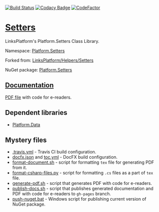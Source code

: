 [![Build Status](https://travis-ci.com/linksplatform/Setters.svg?branch=master)](https://travis-ci.com/linksplatform/Setters)
[![Codacy Badge](https://api.codacy.com/project/badge/Grade/857c63e5f7fd434a89b7cd305b023315)](https://www.codacy.com/app/drakonard/Setters?utm_source=github.com&amp;utm_medium=referral&amp;utm_content=linksplatform/Setters&amp;utm_campaign=Badge_Grade)
[![CodeFactor](https://www.codefactor.io/repository/github/linksplatform/setters/badge)](https://www.codefactor.io/repository/github/linksplatform/setters)

# [Setters](https://github.com/linksplatform/Setters)

LinksPlatform's Platform.Setters Class Library.

Namespace: [Platform.Setters](https://linksplatform.github.io/Setters/api/Platform.Setters.html)

Forked from: [LinksPlatform/Helpers/Setters](https://github.com/linksplatform/Helpers/tree/e27f7586f8015cad596b6aa3c2df2ac2a3dadb60/Setters)

NuGet package: [Platform.Setters](https://www.nuget.org/packages/Platform.Setters)

## [Documentation](https://linksplatform.github.io/Setters)
[PDF file](https://linksplatform.github.io/Setters/Platform.Setters.pdf) with code for e-readers.

## Dependent libraries
*   [Platform.Data](https://github.com/linksplatform/Data)

## Mystery files
*   [.travis.yml](https://github.com/linksplatform/Setters/blob/master/.travis.yml) - Travis CI build configuration.
*   [docfx.json](https://github.com/linksplatform/Setters/blob/master/docfx.json) and [toc.yml](https://github.com/linksplatform/Setters/blob/master/toc.yml) - DocFX build configuration.
*   [format-document.sh](https://github.com/linksplatform/Setters/blob/master/format-document.sh) - script for formatting `tex` file for generating PDF from it.
*   [format-csharp-files.py](https://github.com/linksplatform/Setters/blob/master/format-csharp-files.py) - script for formatting `.cs` files as a part of `tex` file.
*   [generate-pdf.sh](https://github.com/linksplatform/Setters/blob/master/generate-pdf.sh) - script that generates PDF with code for e-readers.
*   [publish-docs.sh](https://github.com/linksplatform/Setters/blob/master/publish-docs.sh) - script that publishes generated documentation and PDF with code for e-readers to `gh-pages` branch.
*   [push-nuget.bat](https://github.com/linksplatform/Setters/blob/master/push-nuget.bat) - Windows script for publishing current version of NuGet package.
